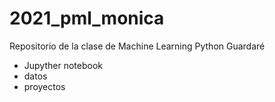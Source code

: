 # 2021_pml_monica
Repositorio de la clase de Machine Learning Python
 Guardaré
 - Jupyther notebook
 - datos
 - proyectos
